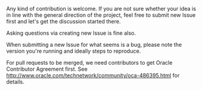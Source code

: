 Any kind of contribution is welcome. If you are not sure whether your idea is in line with 
the general direction of the project, feel free to submit new Issue first and let's get the discussion started there.

Asking questions via creating new Issue is fine also.

When submitting a new Issue for what seems is a bug, please note the version you're running and ideally steps to reproduce.

For pull requests to be merged, we need contributors to get Oracle Contributor Agreement first.
See http://www.oracle.com/technetwork/community/oca-486395.html for details.
